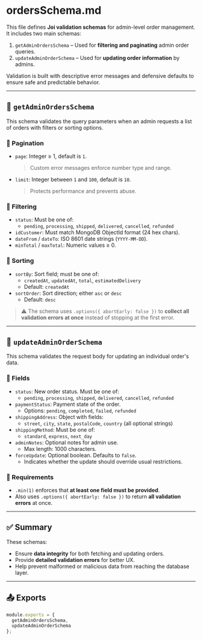 # ordersSchema.md

This file defines **Joi validation schemas** for admin-level order management. It includes two main schemas:

1. `getAdminOrdersSchema` – Used for **filtering and paginating** admin order queries.
2. `updateAdminOrderSchema` – Used for **updating order information** by admins.

Validation is built with descriptive error messages and defensive defaults to ensure safe and predictable behavior.

---

## 📄 `getAdminOrdersSchema`

This schema validates the query parameters when an admin requests a list of orders with filters or sorting options.

### 🔹 Pagination
- `page`: Integer ≥ 1, default is `1`.  
  > Custom error messages enforce number type and range.
- `limit`: Integer between `1` and `100`, default is `10`.  
  > Protects performance and prevents abuse.

### 🔹 Filtering
- `status`: Must be one of:
  - `pending`, `processing`, `shipped`, `delivered`, `cancelled`, `refunded`
- `idCustomer`: Must match MongoDB ObjectId format (24 hex chars).
- `dateFrom` / `dateTo`: ISO 8601 date strings (`YYYY-MM-DD`).
- `minTotal` / `maxTotal`: Numeric values ≥ 0.

### 🔹 Sorting
- `sortBy`: Sort field; must be one of:
  - `createdAt`, `updatedAt`, `total`, `estimatedDelivery`
  - Default: `createdAt`
- `sortOrder`: Sort direction; either `asc` or `desc`  
  - Default: `desc`

> ⚠️ The schema uses `.options({ abortEarly: false })` to **collect all validation errors at once** instead of stopping at the first error.

---

## 📝 `updateAdminOrderSchema`

This schema validates the request body for updating an individual order's data.

### 🔹 Fields
- `status`: New order status. Must be one of:
  - `pending`, `processing`, `shipped`, `delivered`, `cancelled`, `refunded`
- `paymentStatus`: Payment state of the order.
  - Options: `pending`, `completed`, `failed`, `refunded`
- `shippingAddress`: Object with fields:
  - `street`, `city`, `state`, `postalCode`, `country` (all optional strings)
- `shippingMethod`: Must be one of:
  - `standard`, `express`, `next_day`
- `adminNotes`: Optional notes for admin use.
  - Max length: 1000 characters.
- `forceUpdate`: Optional boolean. Defaults to `false`.
  - Indicates whether the update should override usual restrictions.

### 🔸 Requirements
- `.min(1)` enforces that **at least one field must be provided**.
- Also uses `.options({ abortEarly: false })` to return **all validation errors** at once.

---

## ✅ Summary

These schemas:
- Ensure **data integrity** for both fetching and updating orders.
- Provide **detailed validation errors** for better UX.
- Help prevent malformed or malicious data from reaching the database layer.

---

## 📤 Exports

```js
module.exports = {
  getAdminOrdersSchema,
  updateAdminOrderSchema
};
